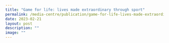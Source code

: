 ```yaml
---
title: "Game for life: lives made extraordinary through sport"
permalink: /media-centre/publication/game-for-life-lives-made-extraordinary-through-sport/
date: 2023-02-21
layout: post
description: ""
image: ""
---
```

